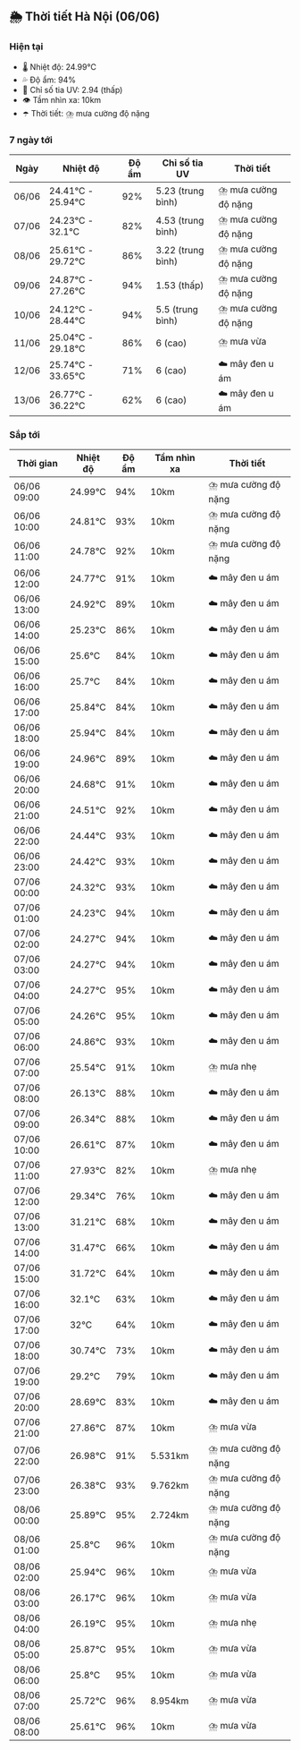 ## 🌦️ Thời tiết Hà Nội (06/06)

### Hiện tại

- 🌡️ Nhiệt độ: 24.99℃
- 💦 Độ ẩm: 94%
- 🌟 Chỉ số tia UV: 2.94 (thấp)
- 👁️ Tầm nhìn xa: 10km
- ☂️ Thời tiết: ⛈️ mưa cường độ nặng

### 7 ngày tới

| Ngày | Nhiệt độ | Độ ẩm | Chỉ số tia UV | Thời tiết |
| --- | --- | --- | --- | --- |
| 06/06 | 24.41℃ - 25.94℃ | 92% | 5.23 (trung bình) | ⛈️ mưa cường độ nặng |
| 07/06 | 24.23℃ - 32.1℃ | 82% | 4.53 (trung bình) | ⛈️ mưa cường độ nặng |
| 08/06 | 25.61℃ - 29.72℃ | 86% | 3.22 (trung bình) | ⛈️ mưa cường độ nặng |
| 09/06 | 24.87℃ - 27.26℃ | 94% | 1.53 (thấp) | ⛈️ mưa cường độ nặng |
| 10/06 | 24.12℃ - 28.44℃ | 94% | 5.5 (trung bình) | ⛈️ mưa cường độ nặng |
| 11/06 | 25.04℃ - 29.18℃ | 86% | 6 (cao) | ⛈️ mưa vừa |
| 12/06 | 25.74℃ - 33.65℃ | 71% | 6 (cao) | ☁️ mây đen u ám |
| 13/06 | 26.77℃ - 36.22℃ | 62% | 6 (cao) | ☁️ mây đen u ám |

### Sắp tới

| Thời gian | Nhiệt độ | Độ ẩm | Tầm nhìn xa | Thời tiết |
| --- | --- | --- | --- | --- |
| 06/06 09:00 | 24.99℃ | 94% | 10km | ⛈️ mưa cường độ nặng |
| 06/06 10:00 | 24.81℃ | 93% | 10km | ⛈️ mưa cường độ nặng |
| 06/06 11:00 | 24.78℃ | 92% | 10km | ⛈️ mưa cường độ nặng |
| 06/06 12:00 | 24.77℃ | 91% | 10km | ☁️ mây đen u ám |
| 06/06 13:00 | 24.92℃ | 89% | 10km | ☁️ mây đen u ám |
| 06/06 14:00 | 25.23℃ | 86% | 10km | ☁️ mây đen u ám |
| 06/06 15:00 | 25.6℃ | 84% | 10km | ☁️ mây đen u ám |
| 06/06 16:00 | 25.7℃ | 84% | 10km | ☁️ mây đen u ám |
| 06/06 17:00 | 25.84℃ | 84% | 10km | ☁️ mây đen u ám |
| 06/06 18:00 | 25.94℃ | 84% | 10km | ☁️ mây đen u ám |
| 06/06 19:00 | 24.96℃ | 89% | 10km | ☁️ mây đen u ám |
| 06/06 20:00 | 24.68℃ | 91% | 10km | ☁️ mây đen u ám |
| 06/06 21:00 | 24.51℃ | 92% | 10km | ☁️ mây đen u ám |
| 06/06 22:00 | 24.44℃ | 93% | 10km | ☁️ mây đen u ám |
| 06/06 23:00 | 24.42℃ | 93% | 10km | ☁️ mây đen u ám |
| 07/06 00:00 | 24.32℃ | 93% | 10km | ☁️ mây đen u ám |
| 07/06 01:00 | 24.23℃ | 94% | 10km | ☁️ mây đen u ám |
| 07/06 02:00 | 24.27℃ | 94% | 10km | ☁️ mây đen u ám |
| 07/06 03:00 | 24.27℃ | 94% | 10km | ☁️ mây đen u ám |
| 07/06 04:00 | 24.27℃ | 95% | 10km | ☁️ mây đen u ám |
| 07/06 05:00 | 24.26℃ | 95% | 10km | ☁️ mây đen u ám |
| 07/06 06:00 | 24.86℃ | 93% | 10km | ☁️ mây đen u ám |
| 07/06 07:00 | 25.54℃ | 91% | 10km | ⛈️ mưa nhẹ |
| 07/06 08:00 | 26.13℃ | 88% | 10km | ☁️ mây đen u ám |
| 07/06 09:00 | 26.34℃ | 88% | 10km | ☁️ mây đen u ám |
| 07/06 10:00 | 26.61℃ | 87% | 10km | ☁️ mây đen u ám |
| 07/06 11:00 | 27.93℃ | 82% | 10km | ⛈️ mưa nhẹ |
| 07/06 12:00 | 29.34℃ | 76% | 10km | ☁️ mây đen u ám |
| 07/06 13:00 | 31.21℃ | 68% | 10km | ☁️ mây đen u ám |
| 07/06 14:00 | 31.47℃ | 66% | 10km | ☁️ mây đen u ám |
| 07/06 15:00 | 31.72℃ | 64% | 10km | ☁️ mây đen u ám |
| 07/06 16:00 | 32.1℃ | 63% | 10km | ☁️ mây đen u ám |
| 07/06 17:00 | 32℃ | 64% | 10km | ☁️ mây đen u ám |
| 07/06 18:00 | 30.74℃ | 73% | 10km | ☁️ mây đen u ám |
| 07/06 19:00 | 29.2℃ | 79% | 10km | ☁️ mây đen u ám |
| 07/06 20:00 | 28.69℃ | 83% | 10km | ☁️ mây đen u ám |
| 07/06 21:00 | 27.86℃ | 87% | 10km | ⛈️ mưa vừa |
| 07/06 22:00 | 26.98℃ | 91% | 5.531km | ⛈️ mưa cường độ nặng |
| 07/06 23:00 | 26.38℃ | 93% | 9.762km | ⛈️ mưa cường độ nặng |
| 08/06 00:00 | 25.89℃ | 95% | 2.724km | ⛈️ mưa cường độ nặng |
| 08/06 01:00 | 25.8℃ | 96% | 10km | ⛈️ mưa cường độ nặng |
| 08/06 02:00 | 25.94℃ | 96% | 10km | ⛈️ mưa vừa |
| 08/06 03:00 | 26.17℃ | 96% | 10km | ⛈️ mưa vừa |
| 08/06 04:00 | 26.19℃ | 95% | 10km | ⛈️ mưa nhẹ |
| 08/06 05:00 | 25.87℃ | 95% | 10km | ⛈️ mưa vừa |
| 08/06 06:00 | 25.8℃ | 95% | 10km | ⛈️ mưa vừa |
| 08/06 07:00 | 25.72℃ | 96% | 8.954km | ⛈️ mưa vừa |
| 08/06 08:00 | 25.61℃ | 96% | 10km | ⛈️ mưa vừa |
